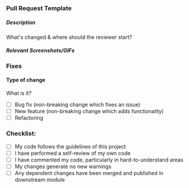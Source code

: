 ### Pull Request Template
##### Description
What's changed & where should the reviewer start? 
##### Relevant Screenshots/GIFs
### Fixes
#### Type of change
What is it?
- [ ] Bug fix (non-breaking change which fixes an issue)
- [ ] New feature (non-breaking change which adds functionality)
- [ ] Refactoring
### Checklist:
- [ ] My code follows the guidelines of this project
- [ ] I have performed a self-review of my own code
- [ ] I have commented my code, particularly in hard-to-understand areas
- [ ] My changes generate no new warnings
- [ ] Any dependent changes have been merged and published in downstream module
